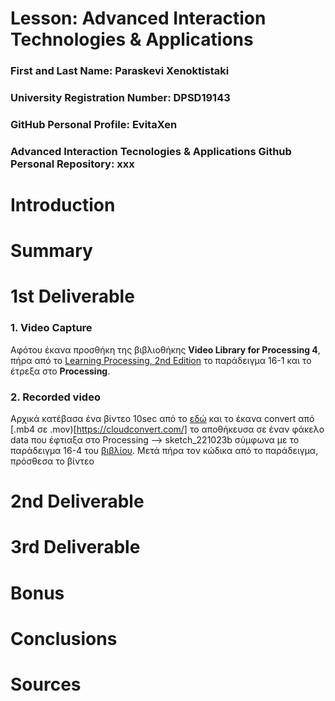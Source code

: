 # Lesson: Advanced Interaction Technologies & Applications

### First and Last Name: Paraskevi Xenoktistaki
### University Registration Number: DPSD19143
### GitHub Personal Profile: EvitaXen
### Advanced Interaction Tecnologies & Applications Github Personal Repository: xxx

# Introduction

# Summary


# 1st Deliverable
### 1. Video Capture
Αφότου έκανα προσθήκη της βιβλιοθήκης **Video Library for Processing 4**, πήρα από το [Learning Processing, 2nd Edition](http://learningprocessing.com/) το παράδειγμα 16-1 και το έτρεξα στο **Processing**. 

### 2. Recorded video

Αρχικά κατέβασα ένα βίντεο 10sec από το [εδώ](https://www.videvo.net/video/glowing-purple-grid-lines-tracking-in/393674/) και το έκανα convert από [.mb4 σε .mov)[https://cloudconvert.com/] το αποθήκευσα σε έναν φάκελο data που έφτιαξα στο Processing --> sketch_221023b σύμφωνα με το παράδειγμα 16-4 του [βιβλίου](http://learningprocessing.com/). Μετά πήρα τον κώδικα από το παράδειγμα, πρόσθεσα το βίντεο 

# 2nd Deliverable


# 3rd Deliverable 


# Bonus 


# Conclusions


# Sources

